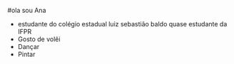 #ola sou Ana
- estudante do colégio estadual luiz sebastião baldo quase estudante da IFPR
- Gosto de volêi
- Dançar
- Pintar
